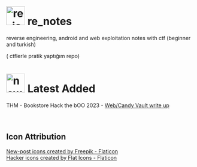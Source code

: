 # <img src="https://github.com/arzuozkan/re_notes/assets/48025290/d1ff92bb-3ee8-4fba-90b1-e316995e4ce1" alt="re_icon" width="50"> re_notes
reverse engineering, android and web exploitation notes with ctf (beginner and turkish)

( ctflerle pratik yaptığım repo)

#  <img src="https://github.com/arzuozkan/re_notes/assets/48025290/d5f51b9f-ec2f-438b-8f32-fc704adf4587" alt="new_icon" width="50"> Latest Added

THM - Bookstore 
Hack the bOO 2023 - [Web/Candy Vault write up](https://github.com/arzuozkan/re_notes/blob/master/web%20exploitation/htb/CandyVault%20-%20Hack%20the%20Boo%20Practice%202023.md)
<br>
<br>
<br>


## Icon Attribution
<a href="https://www.flaticon.com/free-icons/new-post" title="new-post icons">New-post icons created by Freepik - Flaticon</a> <br>
<a href="https://www.flaticon.com/free-icons/hacker" title="hacker icons">Hacker icons created by Flat Icons - Flaticon</a>
